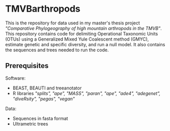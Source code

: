 # TMVBarthropods
This is the repository for data used in my master's thesis project *"Comparative Phylogeography of high mountain arthropods in the TMVB"*.
This repository contains code for delimiting Operational Taxonomic Units (OTUs) using a Generalized Mixed Yule Coalescent method (GMYC), estimate genetic and specific diversity, and run a null model. It also contains the sequences and trees needed to run the code.

## Prerequisites
Software:
* BEAST, BEAUTI and treeanotator
* R libraries *"splits", "ape", "MASS", "paran", "ape", "ade4", "adegenet", "diveRsity", "pegas", "vegan"*

Data:
* Sequences in fasta format
* Ultrametric trees 

